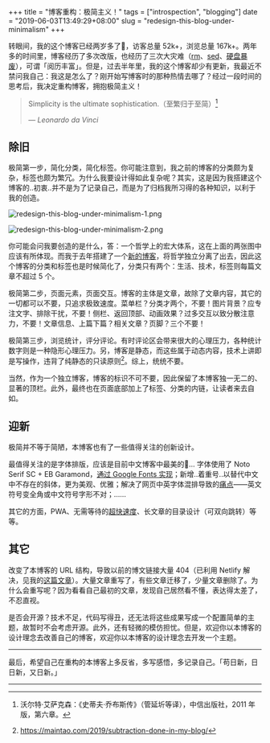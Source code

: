 +++
title = "博客重构：极简主义！"
tags = ["introspection", "blogging"]
date = "2019-06-03T13:49:29+08:00"
slug = "redesign-this-blog-under-minimalism"
+++

转眼间，我的这个博客已经两岁多了👴，访客总量 52k+，浏览总量 167k+。两年多的时间里，博客经历了多次改版，也经历了三次大灾难（[rm](/tech/rebuild-this-blog-due-to-rm/)、[sed](/tech/a-tragedy-due-to-sed/)、[硬盘暴废](/tech/the-importance-of-data-backup/)），可谓「阅历丰富」。但是，过去半年里，我的这个博客却少有更新，我最近不禁问我自己：我这是怎么了？刚开始写博客时的那种热情去哪了？经过一段时间的思考后，我决定重构博客，拥抱极简主义！

> Simplicity is the ultimate sophistication.（至繁归于至简）[^1]
>
> — *Leonardo da Vinci*

## 除旧

极简第一步，简化分类，简化标签。你可能注意到，我之前的博客的分类颇为复杂，标签也颇为繁冗。为什么我要设计得如此复杂呢？其实，这是因为我搭建这个博客的..初衷..并不是为了记录自己，而是为了归档我所习得的各种知识，以利于我的创造。

![redesign-this-blog-under-minimalism-1.png](/images/redesign-this-blog-under-minimalism-1.png "之前的分类目录树")

![redesign-this-blog-under-minimalism-2.png](/images/redesign-this-blog-under-minimalism-2.png "之前的标签页面")

你可能会问我要创造的是什么，答：一个哲学上的宏大体系，这在上面的两张图中应该有所体现。而我于去年搭建了一个[新的博客](https://yixiuer.me/)，将哲学独立分离了出去，因此这个博客的分类和标签也是时候简化了，分类只有两个：生活、技术，标签则每篇文章不超过 5 个。

极简第二步，页面元素，页面交互。博客的主体是文章，故除了文章内容，其它的一切都可以不要，只追求极致速度。菜单栏？分类才两个，不要！图片背景？应专注文字、排除干扰，不要！侧栏、返回顶部、动画效果？过多交互以致分散注意力，不要！文章信息、上篇下篇？相关文章？页脚？三个不要！

极简第三步，浏览统计，评分评论。有时评论区会带来很大的心理压力，各种统计数字则是一种隐形心理压力。另，博客是静态，而这些属于动态内容，技术上讲即是写操作，违背了纯静态的只读原则[^2]。综上，统统不要。

当然，作为一个独立博客，博客的标识不可不要，因此保留了本博客独一无二的、显著的顶栏。此外，最终也在页面底部加上了标签、分类的内链，让读者来去自如。

## 迎新

极简并不等于简陋，本博客也有了一些值得关注的创新设计。

最值得关注的是字体排版，应该是目前中文博客中最美的🌚... 字体使用了 Noto Serif SC + EB Garamond，[通过 Google Fonts 实现](/tech/noto-serif-sc-added-on-google-fonts/)；新增..着重号..以替代中文中不存在的斜体，更为美观、优雅；解决了网页中英字体混排导致的[痛点](https://github.com/theme-next/hexo-theme-next/issues/462#issuecomment-435429592)——英文符号变全角或中文符号字形不对；……

其它的方面，PWA、无需等待的[超快速度](/tech/speed-up-hexo/)、长文章的目录设计（可双向跳转）等等。

## 其它

改变了本博客的 URL 结构，导致以前的博文链接大量 404（已利用 Netlify 解决，见我的[这篇文章](/tech/deploy-static-site-to-netlify/)）。大量文章重写了，有些文章迁移了，少量文章删除了。为什么会重写呢？因为看看自己最初的文章，发现自己居然看不懂，表达得太差了，不忍直视。

是否会开源？技术不足，代码写得丑，还无法将这些成果写成一个配置简单的主题，故暂时不会考虑开源。此外，还有轻微的模仿担忧。但是，欢迎你以本博客的设计理念去改善自己的博客，欢迎你以本博客的设计理念去开发一个主题。

---

最后，希望自己在重构的本博客上多反省，多写感悟，多记录自己。「苟日新，日日新，又日新。」

---

[^1]: 沃尔特·艾萨克森：《史蒂夫·乔布斯传》（管延圻等译），中信出版社，2011 年版，第六章。
[^2]: https://maintao.com/2019/subtraction-done-in-my-blog/
